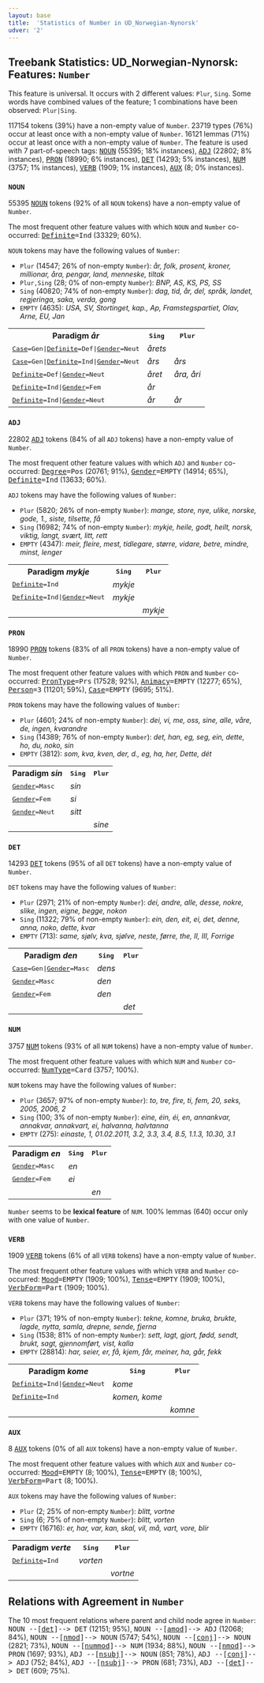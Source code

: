 ```yaml
---
layout: base
title:  'Statistics of Number in UD_Norwegian-Nynorsk'
udver: '2'
---
```


## Treebank Statistics: UD_Norwegian-Nynorsk: Features: `Number`

This feature is universal.
It occurs with 2 different values: `Plur`, `Sing`.
Some words have combined values of the feature; 1 combinations have been observed: `Plur|Sing`.

117154 tokens (39%) have a non-empty value of `Number`.
23719 types (76%) occur at least once with a non-empty value of `Number`.
16121 lemmas (71%) occur at least once with a non-empty value of `Number`.
The feature is used with 7 part-of-speech tags: <tt><a href="no_nynorsk-pos-NOUN.html">NOUN</a></tt> (55395; 18% instances), <tt><a href="no_nynorsk-pos-ADJ.html">ADJ</a></tt> (22802; 8% instances), <tt><a href="no_nynorsk-pos-PRON.html">PRON</a></tt> (18990; 6% instances), <tt><a href="no_nynorsk-pos-DET.html">DET</a></tt> (14293; 5% instances), <tt><a href="no_nynorsk-pos-NUM.html">NUM</a></tt> (3757; 1% instances), <tt><a href="no_nynorsk-pos-VERB.html">VERB</a></tt> (1909; 1% instances), <tt><a href="no_nynorsk-pos-AUX.html">AUX</a></tt> (8; 0% instances).

### `NOUN`

55395 <tt><a href="no_nynorsk-pos-NOUN.html">NOUN</a></tt> tokens (92% of all `NOUN` tokens) have a non-empty value of `Number`.

The most frequent other feature values with which `NOUN` and `Number` co-occurred: <tt><a href="no_nynorsk-feat-Definite.html">Definite</a></tt><tt>=Ind</tt> (33329; 60%).

`NOUN` tokens may have the following values of `Number`:

* `Plur` (14547; 26% of non-empty `Number`): <em>år, folk, prosent, kroner, millionar, åra, pengar, land, menneske, tiltak</em>
* `Plur,Sing` (28; 0% of non-empty `Number`): <em>BNP, AS, KS, PS, SS</em>
* `Sing` (40820; 74% of non-empty `Number`): <em>dag, tid, år, del, språk, landet, regjeringa, saka, verda, gong</em>
* `EMPTY` (4635): <em>USA, SV, Stortinget, kap., Ap, Framstegspartiet, Olav, Arne, EU, Jan</em>

<table>
  <tr><th>Paradigm <i>år</i></th><th><tt>Sing</tt></th><th><tt>Plur</tt></th></tr>
  <tr><td><tt><tt><a href="no_nynorsk-feat-Case.html">Case</a></tt><tt>=Gen</tt>|<tt><a href="no_nynorsk-feat-Definite.html">Definite</a></tt><tt>=Def</tt>|<tt><a href="no_nynorsk-feat-Gender.html">Gender</a></tt><tt>=Neut</tt></tt></td><td><em>årets</em></td><td></td></tr>
  <tr><td><tt><tt><a href="no_nynorsk-feat-Case.html">Case</a></tt><tt>=Gen</tt>|<tt><a href="no_nynorsk-feat-Definite.html">Definite</a></tt><tt>=Ind</tt>|<tt><a href="no_nynorsk-feat-Gender.html">Gender</a></tt><tt>=Neut</tt></tt></td><td><em>års</em></td><td><em>års</em></td></tr>
  <tr><td><tt><tt><a href="no_nynorsk-feat-Definite.html">Definite</a></tt><tt>=Def</tt>|<tt><a href="no_nynorsk-feat-Gender.html">Gender</a></tt><tt>=Neut</tt></tt></td><td><em>året</em></td><td><em>åra, åri</em></td></tr>
  <tr><td><tt><tt><a href="no_nynorsk-feat-Definite.html">Definite</a></tt><tt>=Ind</tt>|<tt><a href="no_nynorsk-feat-Gender.html">Gender</a></tt><tt>=Fem</tt></tt></td><td><em>år</em></td><td></td></tr>
  <tr><td><tt><tt><a href="no_nynorsk-feat-Definite.html">Definite</a></tt><tt>=Ind</tt>|<tt><a href="no_nynorsk-feat-Gender.html">Gender</a></tt><tt>=Neut</tt></tt></td><td><em>år</em></td><td><em>år</em></td></tr>
</table>

### `ADJ`

22802 <tt><a href="no_nynorsk-pos-ADJ.html">ADJ</a></tt> tokens (84% of all `ADJ` tokens) have a non-empty value of `Number`.

The most frequent other feature values with which `ADJ` and `Number` co-occurred: <tt><a href="no_nynorsk-feat-Degree.html">Degree</a></tt><tt>=Pos</tt> (20761; 91%), <tt><a href="no_nynorsk-feat-Gender.html">Gender</a></tt><tt>=EMPTY</tt> (14914; 65%), <tt><a href="no_nynorsk-feat-Definite.html">Definite</a></tt><tt>=Ind</tt> (13633; 60%).

`ADJ` tokens may have the following values of `Number`:

* `Plur` (5820; 26% of non-empty `Number`): <em>mange, store, nye, ulike, norske, gode, 1., siste, tilsette, få</em>
* `Sing` (16982; 74% of non-empty `Number`): <em>mykje, heile, godt, heilt, norsk, viktig, langt, svært, litt, rett</em>
* `EMPTY` (4347): <em>meir, fleire, mest, tidlegare, større, vidare, betre, mindre, minst, lenger</em>

<table>
  <tr><th>Paradigm <i>mykje</i></th><th><tt>Sing</tt></th><th><tt>Plur</tt></th></tr>
  <tr><td><tt><tt><a href="no_nynorsk-feat-Definite.html">Definite</a></tt><tt>=Ind</tt></tt></td><td><em>mykje</em></td><td></td></tr>
  <tr><td><tt><tt><a href="no_nynorsk-feat-Definite.html">Definite</a></tt><tt>=Ind</tt>|<tt><a href="no_nynorsk-feat-Gender.html">Gender</a></tt><tt>=Neut</tt></tt></td><td><em>mykje</em></td><td></td></tr>
  <tr><td><tt></tt></td><td></td><td><em>mykje</em></td></tr>
</table>

### `PRON`

18990 <tt><a href="no_nynorsk-pos-PRON.html">PRON</a></tt> tokens (83% of all `PRON` tokens) have a non-empty value of `Number`.

The most frequent other feature values with which `PRON` and `Number` co-occurred: <tt><a href="no_nynorsk-feat-PronType.html">PronType</a></tt><tt>=Prs</tt> (17528; 92%), <tt><a href="no_nynorsk-feat-Animacy.html">Animacy</a></tt><tt>=EMPTY</tt> (12277; 65%), <tt><a href="no_nynorsk-feat-Person.html">Person</a></tt><tt>=3</tt> (11201; 59%), <tt><a href="no_nynorsk-feat-Case.html">Case</a></tt><tt>=EMPTY</tt> (9695; 51%).

`PRON` tokens may have the following values of `Number`:

* `Plur` (4601; 24% of non-empty `Number`): <em>dei, vi, me, oss, sine, alle, våre, de, ingen, kvarandre</em>
* `Sing` (14389; 76% of non-empty `Number`): <em>det, han, eg, seg, ein, dette, ho, du, noko, sin</em>
* `EMPTY` (3812): <em>som, kva, kven, der, d., eg, ha, her, Dette, dét</em>

<table>
  <tr><th>Paradigm <i>sin</i></th><th><tt>Sing</tt></th><th><tt>Plur</tt></th></tr>
  <tr><td><tt><tt><a href="no_nynorsk-feat-Gender.html">Gender</a></tt><tt>=Masc</tt></tt></td><td><em>sin</em></td><td></td></tr>
  <tr><td><tt><tt><a href="no_nynorsk-feat-Gender.html">Gender</a></tt><tt>=Fem</tt></tt></td><td><em>si</em></td><td></td></tr>
  <tr><td><tt><tt><a href="no_nynorsk-feat-Gender.html">Gender</a></tt><tt>=Neut</tt></tt></td><td><em>sitt</em></td><td></td></tr>
  <tr><td><tt></tt></td><td></td><td><em>sine</em></td></tr>
</table>

### `DET`

14293 <tt><a href="no_nynorsk-pos-DET.html">DET</a></tt> tokens (95% of all `DET` tokens) have a non-empty value of `Number`.

`DET` tokens may have the following values of `Number`:

* `Plur` (2971; 21% of non-empty `Number`): <em>dei, andre, alle, desse, nokre, slike, ingen, eigne, begge, nokon</em>
* `Sing` (11322; 79% of non-empty `Number`): <em>ein, den, eit, ei, det, denne, anna, noko, dette, kvar</em>
* `EMPTY` (713): <em>same, sjølv, kva, sjølve, neste, førre, the, II, III, Forrige</em>

<table>
  <tr><th>Paradigm <i>den</i></th><th><tt>Sing</tt></th><th><tt>Plur</tt></th></tr>
  <tr><td><tt><tt><a href="no_nynorsk-feat-Case.html">Case</a></tt><tt>=Gen</tt>|<tt><a href="no_nynorsk-feat-Gender.html">Gender</a></tt><tt>=Masc</tt></tt></td><td><em>dens</em></td><td></td></tr>
  <tr><td><tt><tt><a href="no_nynorsk-feat-Gender.html">Gender</a></tt><tt>=Masc</tt></tt></td><td><em>den</em></td><td></td></tr>
  <tr><td><tt><tt><a href="no_nynorsk-feat-Gender.html">Gender</a></tt><tt>=Fem</tt></tt></td><td><em>den</em></td><td></td></tr>
  <tr><td><tt></tt></td><td></td><td><em>det</em></td></tr>
</table>

### `NUM`

3757 <tt><a href="no_nynorsk-pos-NUM.html">NUM</a></tt> tokens (93% of all `NUM` tokens) have a non-empty value of `Number`.

The most frequent other feature values with which `NUM` and `Number` co-occurred: <tt><a href="no_nynorsk-feat-NumType.html">NumType</a></tt><tt>=Card</tt> (3757; 100%).

`NUM` tokens may have the following values of `Number`:

* `Plur` (3657; 97% of non-empty `Number`): <em>to, tre, fire, ti, fem, 20, seks, 2005, 2006, 2</em>
* `Sing` (100; 3% of non-empty `Number`): <em>eine, éin, éi, en, annankvar, annakvar, annakvart, ei, halvanna, halvtanna</em>
* `EMPTY` (275): <em>einaste, 1, 01.02.2011, 3.2, 3.3, 3.4, 8.5, 1.1.3, 10.30, 3.1</em>

<table>
  <tr><th>Paradigm <i>en</i></th><th><tt>Sing</tt></th><th><tt>Plur</tt></th></tr>
  <tr><td><tt><tt><a href="no_nynorsk-feat-Gender.html">Gender</a></tt><tt>=Masc</tt></tt></td><td><em>en</em></td><td></td></tr>
  <tr><td><tt><tt><a href="no_nynorsk-feat-Gender.html">Gender</a></tt><tt>=Fem</tt></tt></td><td><em>ei</em></td><td></td></tr>
  <tr><td><tt></tt></td><td></td><td><em>en</em></td></tr>
</table>

`Number` seems to be **lexical feature** of `NUM`. 100% lemmas (640) occur only with one value of `Number`.

### `VERB`

1909 <tt><a href="no_nynorsk-pos-VERB.html">VERB</a></tt> tokens (6% of all `VERB` tokens) have a non-empty value of `Number`.

The most frequent other feature values with which `VERB` and `Number` co-occurred: <tt><a href="no_nynorsk-feat-Mood.html">Mood</a></tt><tt>=EMPTY</tt> (1909; 100%), <tt><a href="no_nynorsk-feat-Tense.html">Tense</a></tt><tt>=EMPTY</tt> (1909; 100%), <tt><a href="no_nynorsk-feat-VerbForm.html">VerbForm</a></tt><tt>=Part</tt> (1909; 100%).

`VERB` tokens may have the following values of `Number`:

* `Plur` (371; 19% of non-empty `Number`): <em>tekne, komne, bruka, brukte, lagde, nytta, samla, drepne, sende, fjerna</em>
* `Sing` (1538; 81% of non-empty `Number`): <em>sett, lagt, gjort, fødd, sendt, brukt, sagt, gjennomført, vist, kalla</em>
* `EMPTY` (28814): <em>har, seier, er, få, kjem, får, meiner, ha, går, fekk</em>

<table>
  <tr><th>Paradigm <i>kome</i></th><th><tt>Sing</tt></th><th><tt>Plur</tt></th></tr>
  <tr><td><tt><tt><a href="no_nynorsk-feat-Definite.html">Definite</a></tt><tt>=Ind</tt>|<tt><a href="no_nynorsk-feat-Gender.html">Gender</a></tt><tt>=Neut</tt></tt></td><td><em>kome</em></td><td></td></tr>
  <tr><td><tt><tt><a href="no_nynorsk-feat-Definite.html">Definite</a></tt><tt>=Ind</tt></tt></td><td><em>komen, kome</em></td><td></td></tr>
  <tr><td><tt></tt></td><td></td><td><em>komne</em></td></tr>
</table>

### `AUX`

8 <tt><a href="no_nynorsk-pos-AUX.html">AUX</a></tt> tokens (0% of all `AUX` tokens) have a non-empty value of `Number`.

The most frequent other feature values with which `AUX` and `Number` co-occurred: <tt><a href="no_nynorsk-feat-Mood.html">Mood</a></tt><tt>=EMPTY</tt> (8; 100%), <tt><a href="no_nynorsk-feat-Tense.html">Tense</a></tt><tt>=EMPTY</tt> (8; 100%), <tt><a href="no_nynorsk-feat-VerbForm.html">VerbForm</a></tt><tt>=Part</tt> (8; 100%).

`AUX` tokens may have the following values of `Number`:

* `Plur` (2; 25% of non-empty `Number`): <em>blitt, vortne</em>
* `Sing` (6; 75% of non-empty `Number`): <em>blitt, vorten</em>
* `EMPTY` (16716): <em>er, har, var, kan, skal, vil, må, vart, vore, blir</em>

<table>
  <tr><th>Paradigm <i>verte</i></th><th><tt>Sing</tt></th><th><tt>Plur</tt></th></tr>
  <tr><td><tt><tt><a href="no_nynorsk-feat-Definite.html">Definite</a></tt><tt>=Ind</tt></tt></td><td><em>vorten</em></td><td></td></tr>
  <tr><td><tt></tt></td><td></td><td><em>vortne</em></td></tr>
</table>

## Relations with Agreement in `Number`

The 10 most frequent relations where parent and child node agree in `Number`:
<tt>NOUN --[<tt><a href="no_nynorsk-dep-det.html">det</a></tt>]--> DET</tt> (12151; 95%),
<tt>NOUN --[<tt><a href="no_nynorsk-dep-amod.html">amod</a></tt>]--> ADJ</tt> (12068; 84%),
<tt>NOUN --[<tt><a href="no_nynorsk-dep-nmod.html">nmod</a></tt>]--> NOUN</tt> (5747; 54%),
<tt>NOUN --[<tt><a href="no_nynorsk-dep-conj.html">conj</a></tt>]--> NOUN</tt> (2821; 73%),
<tt>NOUN --[<tt><a href="no_nynorsk-dep-nummod.html">nummod</a></tt>]--> NUM</tt> (1934; 88%),
<tt>NOUN --[<tt><a href="no_nynorsk-dep-nmod.html">nmod</a></tt>]--> PRON</tt> (1697; 93%),
<tt>ADJ --[<tt><a href="no_nynorsk-dep-nsubj.html">nsubj</a></tt>]--> NOUN</tt> (851; 78%),
<tt>ADJ --[<tt><a href="no_nynorsk-dep-conj.html">conj</a></tt>]--> ADJ</tt> (752; 84%),
<tt>ADJ --[<tt><a href="no_nynorsk-dep-nsubj.html">nsubj</a></tt>]--> PRON</tt> (681; 73%),
<tt>ADJ --[<tt><a href="no_nynorsk-dep-det.html">det</a></tt>]--> DET</tt> (609; 75%).


